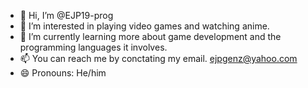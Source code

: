 - 👋 Hi, I’m @EJP19-prog
- 👀 I’m interested in playing video games and watching anime.
- 🌱 I’m currently learning more about game development and the programming languages it involves.
- 📫 You can reach me by conctating my email. ejpgenz@yahoo.com
- 😄 Pronouns: He/him

<!---
EJP19-prog/EJP19-prog is a ✨ special ✨ repository because its `README.md` (this file) appears on your GitHub profile.
You can click the Preview link to take a look at your changes.
--->
